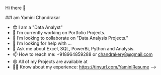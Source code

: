 Hi there 👋

##I am Yamini Chandrakar

- 😎 I am a "Data Analyst"
- 🔭 I’m currently working on Portfolio Projects.
- 👯 I’m looking to collaborate on "Data Analysis Projects."
- 🤔 I’m looking for help with ...
- 💬 Ask me about Excel, SQL, PowerBi, Python and Analysis.
- 📫 How to reach me: +918964859288 or chandrakery8@gmail.com
- 😄 All of my Projects are available at 
- 👩‍🎓 Know about my experience: https://tinyurl.com/YaminiResume
-->
